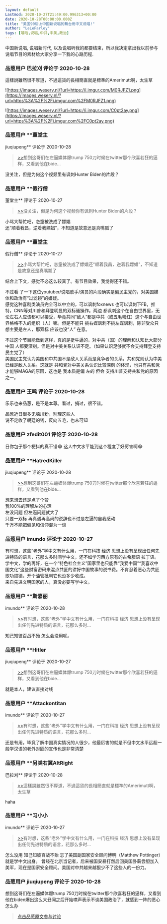 ```yaml
---
layout: default
Lastmod: 2020-10-27T21:49:00.996313+00:00
date: 2020-10-28T00:00:00.000Z
title: "美国90后上中国新说唱的舞台用中文说唱!"
author: "LeLeFarley"
tags: [嘻哈,说唱,中共,中美,政治]
---
```


中国新说唱, 说唱新时代, 以及说唱听我的都要结束，所以我决定拿出我以前参与说唱节目的素材给大家分享一下我的心路历程.

            
### 品葱用户 **巴拉刈** 评论于 2020-10-28
        
這樣說雖然很不厚道，不過這貨的長相簡直就是標準的Amerimutt啊，太生草  
  
![https://images.weserv.nl/?url=https://i.imgur.com/M0RJFZ1.png](https://images.weserv.nl/?url=https%3A%2F%2Fi.imgur.com%2FM0RJFZ1.png)  
  
![https://images.weserv.nl/?url=https://i.imgur.com/C0pt2ay.png](https://images.weserv.nl/?url=https%3A%2F%2Fi.imgur.com%2FC0pt2ay.png)
        


            
### 品葱用户 **董堂主 
jiuqiupeng** 评论于 2020-10-28
        
> [\>>]( "/video/item_id-30059#")想到这哥们在左逼媒体爆trump 750刀时候在twitter那个欣喜若狂的逼样，又看到他在bide...

  
没关注，但是为何这个视频里有讽刺Hunter Biden的片段？
        


            
### 品葱用户 **假行僧 
董堂主** 评论于 2020-10-27
        
> [\>>]( "/video/item_id-30062#")没关注，但是为何这个视频你有讽刺Hunter Biden的片段？

  
  
小骂大帮忙吧，恋童被洗成了嫖娼  
还“顺着我昌，逆着我嫖娼”，不知道是故意还是真嘴瓢了
        


            
### 品葱用户 **董堂主 
假行僧** 评论于 2020-10-27
        
> [\>>]( "/video/item_id-30063#")小骂大帮忙吧，恋童被洗成了嫖娼还“顺着我昌，逆着我嫖娼”，不知道是故意还是真嘴瓢了

  
结合上下文，感觉不必这么较真了。有节目效果，我觉得还不错。  
  
不过看 了一下这位youtuber/说唱歌手/演员的片段确实是偏民主党的，对美国媒体和政治有“过滤镜”的嫌疑。  
感觉这种喜剧类演员完全可以中立的，可以讽刺foxnews 也可以讽刺下FB，推特，CNN等对川普和拜登明显的双标骚操作。两边 都讽刺这个在自由世界里，无论左右人应该都可以接受，毕竟共同“敌人”都是中共（或五毛粉红）这个与自由世界格格不入的组织（人）嘛。但是不能只 挑右媒讽刺不挑左媒讽刺，除非受众只想主要是左人，那双标 应该也没“人” 在意。  
  
不过这个节目能做到这样，真的是挺牛逼的，对中共（国）的理解和认知比大部分中国 人都要深刻。但是对中美关系认识不足。（如果认识足够就不会支持拜登支持民主党了）  
美国民主党认为美国和中共国不是敌人关系而是竞争者的关系，共和党则认为中美已经是敌人关系。这就是 共和党对中美关系认识比较深刻 的体现，也只有共和党才能够MAGA的原因，这也是 我本质是偏 左的 但会 支持川普支持共和党的原因之一。
        


            
### 品葱用户 **王鸣** 评论于 2020-10-28
        
乐乐也来品葱，是不是本尊。看过，捐过，很不错。  
  
品葱近日很多无脑川粉，别理这些人  
说不定收了朝廷的钱，反向五毛，也未可知
        


            
### 品葱用户 **zfedit001** 评论于 2020-10-28
        
日你包子那个梗抖的真不错😂 这人中文水平能到这个程度了好厉害啊😂
        


            
### 品葱用户 **HatredKiller 
jiuqiupeng** 评论于 2020-10-28
        
> [\>>]( "/video/item_id-30059#")想到这哥们在左逼媒体爆trump 750刀时候在twitter那个欣喜若狂的逼样，又看到他在bide...

  
  
想来想去还是点了个赞  
我100%的理解左的心理  
左没问题 但左逼问题就大了  
只要一双标 再真诚再高尚的说辞也不过是左逼的自我感动  
千万不能把偏见和信仰混为一谈
        


            
### 品葱用户 **imundo** 评论于 2020-10-27
        
有时想，这些“老外”学中文有什么用，一门在科技 经济 思想上没有呈现出任何先进特质的语言，花那么多时间学中文，还不如学习西方原有的古希腊语 拉丁语。  
学中文，学的再好，在一个“特色社会主义”国家里也只能靠“我爱中国”“我喜欢中国文化”这些财富密码来混点共匪的讲好中国故事的说书费。不肯忍着恶心为共匪歌功颂德，开个油管批判它也没多少收成。  
来自先进文明国家的人，真没必要写学中文。
        


            
### 品葱用户 **斯嘉丽 
imundo** 评论于 2020-10-28
        
> [\>>]( "/video/item_id-30069#")有时想，这些“老外”学中文有什么用，一门在科技 经济 思想上没有呈现出任何先进特质的语言，花那么多时...

知己知彼百战不殆 怎么会没用呢。
        


            
### 品葱用户 **Hitler 
jiuqiupeng** 评论于 2020-10-27
        
> [\>>]( "/video/item_id-30059#")想到这哥们在左逼媒体爆trump 750刀时候在twitter那个欣喜若狂的逼样，又看到他在bide...

  
就是本人，建议直接对线
        


            
### 品葱用户 **Attackontitan 
imundo** 评论于 2020-10-27
        
> [\>>]( "/video/item_id-30069#")有时想，这些“老外”学中文有什么用，一门在科技 经济 思想上没有呈现出任何先进特质的语言，花那么多时...

  
还是有用，毕竟了解中国真实情况的人很少，他最厉害的就是不但中文水平远超一般学汉语的老外对匪的宣传也是非常清楚
        


            
### 品葱用户 **另类右翼AltRight 
巴拉刈** 评论于 2020-10-28
        
> [\>>]( "/video/item_id-30060#")這樣說雖然很不厚道，不過這貨的長相簡直就是標準的Amerimutt啊，太生草

  
  
haha
        


            
### 品葱用户 **习小小 
imundo** 评论于 2020-10-27
        
> [\>>]( "/video/item_id-30069#")有时想，这些“老外”学中文有什么用，一门在科技 经济 思想上没有呈现出任何先进特质的语言，花那么多时...

  
怎么没用 知己知彼百战不殆 忘了美国副国家安全顾问博明（Matthew Pottinger）就是学中文出身。 曾经在北京当记者，后来被国安暴打然后回美国卧薪尝胆加入美军，现在是国家安全顾问。美国对中共越来越狠少不了这些人的一份力。
        


            
### 品葱用户 **jiuqiupeng** 评论于 2020-10-28
        
想到这哥们在左逼媒体爆trump 750刀时候在twitter那个欣喜若狂的逼样，又看到他在biden爆出这么大丑闻之后开始噤声表示不谈美国政治了，就感到一阵的恶心怎么办
        






> [点击品葱原文参与讨论](https://pincong.rocks/video/3272)


